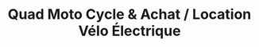 ---
title: "Quad Moto Cycle & Achat / Location Vélo Électrique"
url: /wihr-au-val/quad-moto-cycle-et-achat-location-velo-electrique/
shop: vélo
---